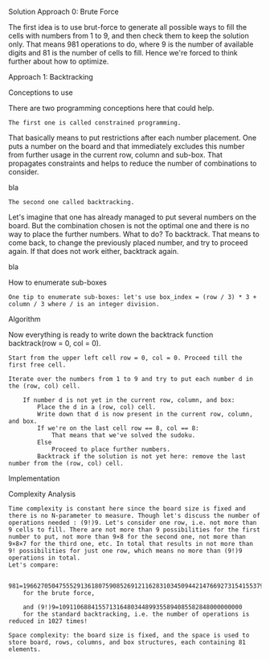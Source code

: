 Solution
Approach 0: Brute Force

The first idea is to use brut-force to generate all possible ways to fill the cells with numbers from 1 to 9, and then check them to keep the solution only. That means 981 operations to do, where 9 is the number of available digits and 81 is the number of cells to fill. Hence we're forced to think further about how to optimize.



Approach 1: Backtracking

Conceptions to use

There are two programming conceptions here that could help.

    The first one is called constrained programming.

That basically means to put restrictions after each number placement. One puts a number on the board and that immediately excludes this number from further usage in the current row, column and sub-box. That propagates constraints and helps to reduce the number of combinations to consider.

bla

    The second one called backtracking.

Let's imagine that one has already managed to put several numbers on the board. But the combination chosen is not the optimal one and there is no way to place the further numbers. What to do? To backtrack. That means to come back, to change the previously placed number, and try to proceed again. If that does not work either, backtrack again.

bla

How to enumerate sub-boxes

    One tip to enumerate sub-boxes: let's use box_index = (row / 3) * 3 + column / 3 where / is an integer division.

Algorithm

Now everything is ready to write down the backtrack function backtrack(row = 0, col = 0).

    Start from the upper left cell row = 0, col = 0. Proceed till the first free cell.

    Iterate over the numbers from 1 to 9 and try to put each number d in the (row, col) cell.

        If number d is not yet in the current row, column, and box:
            Place the d in a (row, col) cell.
            Write down that d is now present in the current row, column, and box.
            If we're on the last cell row == 8, col == 8:
                That means that we've solved the sudoku.
            Else
                Proceed to place further numbers.
            Backtrack if the solution is not yet here: remove the last number from the (row, col) cell.

Implementation

Complexity Analysis

    Time complexity is constant here since the board size is fixed and there is no N-parameter to measure. Though let's discuss the number of operations needed : (9!)9. Let's consider one row, i.e. not more than 9 cells to fill. There are not more than 9 possibilities for the first number to put, not more than 9×8 for the second one, not more than 9×8×7 for the third one, etc. In total that results in not more than 9! possibilities for just one row, which means no more than (9!)9 operations in total.
    Let's compare:

        981=196627050475552913618075908526912116283103450944214766927315415537966391196809
        for the brute force,

        and (9!)9=109110688415571316480344899355894085582848000000000
        for the standard backtracking, i.e. the number of operations is reduced in 1027 times!

    Space complexity: the board size is fixed, and the space is used to store board, rows, columns, and box structures, each containing 81 elements.
